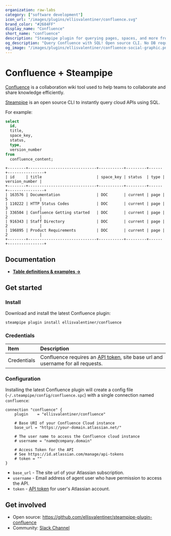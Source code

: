 ```yaml
---
organization: raw-labs
category: ["software development"]
icon_url: "/images/plugins/ellisvalentiner/confluence.svg"
brand_color: "#2684FF"
display_name: "Confluence"
short_name: "confluence"
description: "Steampipe plugin for querying pages, spaces, and more from Confluence."
og_description: "Query Confluence with SQL! Open source CLI. No DB required."
og_image: "/images/plugins/ellisvalentiner/confluence-social-graphic.png"
---
```


# Confluence + Steampipe

[Confluence](https://www.atlassian.com/software/confluence) is a collaboration wiki tool used to help teams to collaborate and share knowledge efficiently.

[Steampipe](https://steampipe.io) is an open source CLI to instantly query cloud APIs using SQL.

For example:

```sql
select
  id,
  title,
  space_key,
  status,
  type,
  version_number
from
  confluence_content;
```

```
+--------+------------------------------+-----------+---------+------+----------------+
| id     | title                        | space_key | status  | type | version_number |
+--------+------------------------------+-----------+---------+------+----------------+
| 163576 | Documentation                | DOC       | current | page | 5              |
| 110222 | HTTP Status Codes            | DOC       | current | page | 3              |
| 336504 | Confluence Getting started   | DOC       | current | page | 2              |
| 916343 | Staff Directory              | DOC       | current | page | 2              |
| 196895 | Product Requirements         | DOC       | current | page | 2              |
+--------+------------------------------+-----------+---------+------+----------------+
```

## Documentation

- **[Table definitions & examples →](https://hub.steampipe.io/plugins/ellisvalentiner/confluence/tables)**

## Get started

### Install

Download and install the latest Confluence plugin:

```bash
steampipe plugin install ellisvalentiner/confluence
```

### Credentials

| Item        | Description                                                                                                                            |
| :---------- | :------------------------------------------------------------------------------------------------------------------------------------- |
| Credentials | Confluence requires an [API token](https://id.atlassian.com/manage-profile/security/api-tokens), site base url and username for all requests. |

### Configuration

Installing the latest Confluence plugin will create a config file (`~/.steampipe/config/confluence.spc`) with a single connection named `confluence`:

```hcl
connection "confluence" {
    plugin    = "ellisvalentiner/confluence"

    # Base URI of your Confluence Cloud instance
    base_url = "https://your-domain.atlassian.net/"

    # The user name to access the Confluence cloud instance
    # username = "name@company.domain"

    # Access Token for the API
    # See https://id.atlassian.com/manage/api-tokens
    # token = ""
}
```

- `base_url` - The site url of your Atlassian subscription.
- `username` - Email address of agent user who have permission to access the API.
- `token` - [API token](https://id.atlassian.com/manage-profile/security/api-tokens) for user's Atlassian account.

## Get involved

- Open source: https://github.com/ellisvalentiner/steampipe-plugin-confluence
- Community: [Slack Channel](https://join.slack.com/t/steampipe/shared_invite/zt-oij778tv-lYyRTWOTMQYBVAbtPSWs3g)
